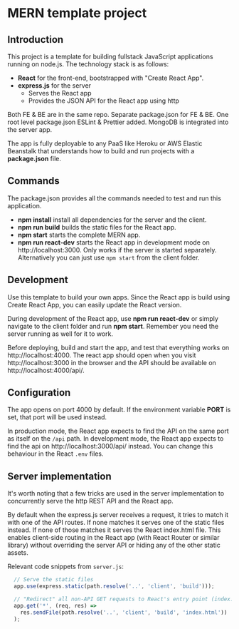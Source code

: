 # MERN template project

## Introduction
This project is a template for building fullstack JavaScript applications running on node.js. The technology stack is as follows:
- **React** for the front-end, bootstrapped with "Create React App".
- **express.js** for the server
  - Serves the React app 
  - Provides the JSON API for the React app using http

Both FE & BE are in the same repo.
Separate package.json for FE & BE.
One root level package.json
ESLint & Prettier added.
MongoDB is integrated into the server app.

The app is fully deployable to any PaaS like Heroku or AWS Elastic Beanstalk that understands how to build and run projects with a **package.json** file. 

## Commands
The package.json provides all the commands needed to test and run this application.
- **npm install** install all dependencies for the server and the client.
- **npm run build** builds the static files for the React app.
- **npm start** starts the complete MERN app.
- **npm run react-dev** starts the React app in development mode on http://localhost:3000. Only works if the server is started separately. Alternatively you can just use `npm start` from the client folder.

## Development
Use this template to build your own apps. Since the React app is build using Create React App, you can easily update the React version.

During development of the React app, use **npm run react-dev** or simply navigate to the client folder and run **npm start**. Remember you need the server running as well for it to work.

Before deploying, build and start the app, and test that everything works on http://localhost:4000. The react app should open when you visit http://localhost:3000 in the browser and the API should be available on http://localhost:4000/api/.

## Configuration
The app opens on port 4000 by default. If the environment variable **PORT** is set, that port will be used instead.

In production mode, the React app expects to find the API on the same port as itself on the `/api` path. In development mode, the React app expects to find the api on http://localhost:3000/api/ instead. You can change this behaviour in the React `.env` files.

## Server implementation
It's worth noting that a few tricks are used in the server implementation to concurrently serve the http REST API and the React app.

By default when the express.js server receives a request, it tries to match it with one of the API routes. If none matches it serves one of the static files instead. If none of those matches it serves the React index.html file. This enables client-side routing in the React app (with React Router or similar library) without overriding the server API or hiding any of the other static assets.

Relevant code snippets from `server.js`:
```js
  // Serve the static files
  app.use(express.static(path.resolve('..', 'client', 'build'))); 
```

```js
  // "Redirect" all non-API GET requests to React's entry point (index.html)
  app.get('*', (req, res) =>
    res.sendFile(path.resolve('..', 'client', 'build', 'index.html'))
  );
```
